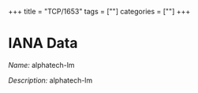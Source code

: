 +++
title = "TCP/1653"
tags = [""]
categories = [""]
+++

# IANA Data

_Name:_ alphatech-lm

_Description:_ alphatech-lm

